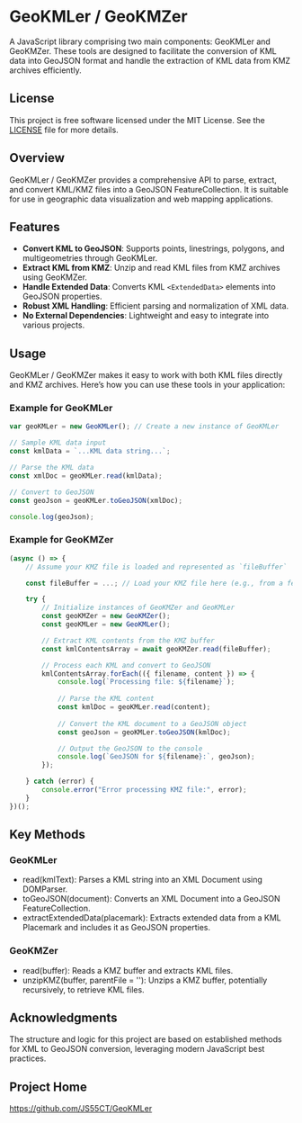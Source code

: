 # GeoKMLer / GeoKMZer

A JavaScript library comprising two main components: GeoKMLer and GeoKMZer. These tools are designed to facilitate the conversion of KML data into GeoJSON format and handle the extraction of KML data from KMZ archives efficiently.


## License

This project is free software licensed under the MIT License. See the [LICENSE](LICENSE) file for more details.

## Overview

GeoKMLer / GeoKMZer provides a comprehensive API to parse, extract, and convert KML/KMZ files into a GeoJSON FeatureCollection. It is suitable for use in geographic data visualization and web mapping applications.

## Features

- **Convert KML to GeoJSON**: Supports points, linestrings, polygons, and multigeometries through GeoKMLer.
- **Extract KML from KMZ**: Unzip and read KML files from KMZ archives using GeoKMZer.
- **Handle Extended Data**: Converts KML `<ExtendedData>` elements into GeoJSON properties.
- **Robust XML Handling**: Efficient parsing and normalization of XML data.
- **No External Dependencies**: Lightweight and easy to integrate into various projects.

## Usage

GeoKMLer / GeoKMZer makes it easy to work with both KML files directly and KMZ archives.
Here’s how you can use these tools in your application:

### Example for GeoKMLer

```javascript
var geoKMLer = new GeoKMLer(); // Create a new instance of GeoKMLer

// Sample KML data input
const kmlData = `...KML data string...`;

// Parse the KML data
const xmlDoc = geoKMLer.read(kmlData);

// Convert to GeoJSON
const geoJson = geoKMLer.toGeoJSON(xmlDoc);

console.log(geoJson);
```

### Example for GeoKMZer

```javascript
(async () => {
    // Assume your KMZ file is loaded and represented as `fileBuffer`

    const fileBuffer = ...; // Load your KMZ file here (e.g., from a fetch request or a file input)

    try {
        // Initialize instances of GeoKMZer and GeoKMLer
        const geoKMZer = new GeoKMZer();
        const geoKMLer = new GeoKMLer();

        // Extract KML contents from the KMZ buffer
        const kmlContentsArray = await geoKMZer.read(fileBuffer);

        // Process each KML and convert to GeoJSON
        kmlContentsArray.forEach(({ filename, content }) => {
            console.log(`Processing file: ${filename}`);
            
            // Parse the KML content
            const kmlDoc = geoKMLer.read(content);
            
            // Convert the KML document to a GeoJSON object
            const geoJson = geoKMLer.toGeoJSON(kmlDoc);

            // Output the GeoJSON to the console
            console.log(`GeoJSON for ${filename}:`, geoJson);
        });

    } catch (error) {
        console.error("Error processing KMZ file:", error);
    }
})();
```

## Key Methods

### GeoKMLer

- read(kmlText): Parses a KML string into an XML Document using DOMParser.
- toGeoJSON(document): Converts an XML Document into a GeoJSON FeatureCollection.
- extractExtendedData(placemark): Extracts extended data from a KML Placemark and includes it as GeoJSON properties.

### GeoKMZer

- read(buffer): Reads a KMZ buffer and extracts KML files.
- unzipKMZ(buffer, parentFile = ''): Unzips a KMZ buffer, potentially recursively, to retrieve KML files.

## Acknowledgments

The structure and logic for this project are based on established methods for XML to GeoJSON conversion, leveraging modern JavaScript best practices.

## Project Home

https://github.com/JS55CT/GeoKMLer
